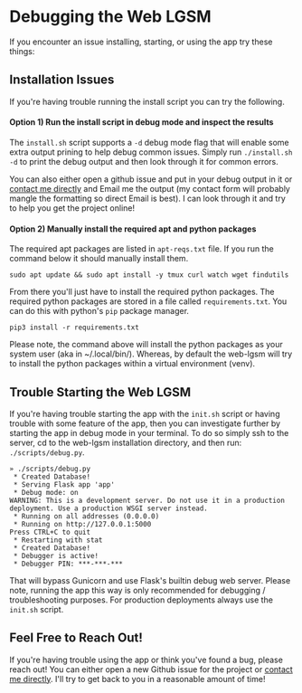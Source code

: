 # Debugging the Web LGSM

If you encounter an issue installing, starting, or using the app try these
things:

## Installation Issues

If you're having trouble running the install script you can try the following.

#### Option 1) Run the install script in debug mode and inspect the results

The `install.sh` script supports a `-d` debug mode flag that will enable some
extra output prining to help debug common issues. Simply run `./install.sh -d`
to print the debug output and then look through it for common errors.

You can also either open a github issue and put in your debug output in it or
[contact me directly](https://johnlradford.io/contact) and Email me the output
(my contact form will probably mangle the formatting so direct Email is best).
I can look through it and try to help you get the project online!

#### Option 2) Manually install the required apt and python packages

The required apt packages are listed in `apt-reqs.txt` file. If you run the
command below it should manually install them.

```
sudo apt update && sudo apt install -y tmux curl watch wget findutils
```

From there you'll just have to install the required python packages. The
required python packages are stored in a file called `requirements.txt`. You
can do this with python's `pip` package manager.

```
pip3 install -r requirements.txt
```

Please note, the command above will install the python packages as your system
user (aka in ~/.local/bin/). Whereas, by default the web-lgsm will try to
install the python packages within a virtual environment (venv).

## Trouble Starting the Web LGSM

If you're having trouble starting the app with the `init.sh` script or having
trouble with some feature of the app, then you can investigate further by
starting the app in debug mode in your terminal. To do so simply ssh to the
server, cd to the web-lgsm installation directory, and then run: 
`./scripts/debug.py`.

```
» ./scripts/debug.py
 * Created Database!
 * Serving Flask app 'app'
 * Debug mode: on
WARNING: This is a development server. Do not use it in a production deployment. Use a production WSGI server instead.
 * Running on all addresses (0.0.0.0)
 * Running on http://127.0.0.1:5000
Press CTRL+C to quit
 * Restarting with stat
 * Created Database!
 * Debugger is active!
 * Debugger PIN: ***-***-***
```

That will bypass Gunicorn and use Flask's builtin debug web server. Please note,
running the app this way is only recommended for debugging / troubleshooting
purposes. For production deployments always use the `init.sh` script.

## Feel Free to Reach Out!

If you're having trouble using the app or think you've found a bug, please
reach out! You can either open a new Github issue for the project or [contact
me directly](https://johnlradford.io/contact). I'll try to get back to you in a
reasonable amount of time!


